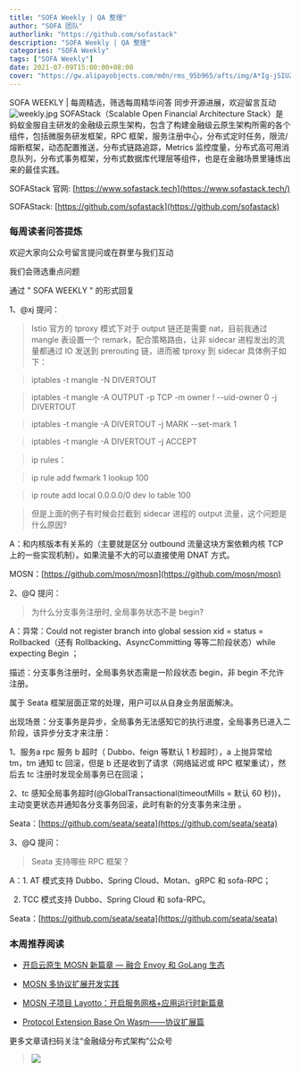 ```yaml
---
title: "SOFA Weekly | QA 整理"
author: "SOFA 团队"
authorlink: "https://github.com/sofastack"
description: "SOFA Weekly | QA 整理"
categories: "SOFA Weekly"
tags: ["SOFA Weekly"]
date: 2021-07-09T15:00:00+08:00
cover: "https://gw.alipayobjects.com/mdn/rms_95b965/afts/img/A*Ig-jSIUZWx0AAAAAAAAAAAAAARQnAQ"
---
```

SOFA WEEKLY | 每周精选，筛选每周精华问答
同步开源进展，欢迎留言互动
![weekly.jpg](https://gw.alipayobjects.com/mdn/rms_95b965/afts/img/A*ARgKS6SuU7YAAAAAAAAAAAAAARQnAQ)
SOFAStack（Scalable Open Financial Architecture Stack）是蚂蚁金服自主研发的金融级云原生架构，包含了构建金融级云原生架构所需的各个组件，包括微服务研发框架，RPC 框架，服务注册中心，分布式定时任务，限流/熔断框架，动态配置推送，分布式链路追踪，Metrics 监控度量，分布式高可用消息队列，分布式事务框架，分布式数据库代理层等组件，也是在金融场景里锤炼出来的最佳实践。

SOFAStack 官网: [https://www.sofastack.tech](https://www.sofastack.tech/)

SOFAStack: [https://github.com/sofastack](https://github.com/sofastack)

### 每周读者问答提炼

欢迎大家向公众号留言提问或在群里与我们互动

我们会筛选重点问题

通过 " SOFA WEEKLY " 的形式回复

1、@xj 提问：

>Istio 官方的 tproxy 模式下对于 output 链还是需要 nat，目前我通过 mangle 表设置一个 remark，配合策略路由，让非 sidecar 进程发出的流量都通过 lO 发送到 prerouting 链，进而被 tproxy 到 sidecar 具体例子如下：

>iptables -t mangle -N DIVERTOUT

>iptables -t mangle -A OUTPUT -p TCP -m owner ! --uid-owner 0 -j DIVERTOUT

>iptables -t mangle -A DIVERTOUT -j MARK --set-mark 1

>iptables -t mangle -A DIVERTOUT -j ACCEPT

>ip rules：

>ip rule add fwmark 1 lookup 100

>ip route add local 0.0.0.0/0 dev lo table 100

>但是上面的例子有时候会拦截到 sidecar 进程的 output 流量，这个问题是什么原因?

A：和内核版本有关系的（主要就是区分 outbound 流量这块方案依赖内核 TCP 上的一些实现机制）。如果流量不大的可以直接使用 DNAT 方式。

MOSN：[https://github.com/mosn/mosn](https://github.com/mosn/mosn)

2、@Q 提问：

>为什么分支事务注册时, 全局事务状态不是 begin?

A：异常：Could not register branch into global session xid = status = Rollbacked（还有 Rollbacking、AsyncCommitting 等等二阶段状态）while expecting Begin ；

描述：分支事务注册时，全局事务状态需是一阶段状态 begin，非 begin 不允许注册。

属于 Seata 框架层面正常的处理，用户可以从自身业务层面解决。

出现场景：分支事务是异步，全局事务无法感知它的执行进度，全局事务已进入二阶段，该异步分支才来注册：

1、服务a rpc 服务 b 超时（ Dubbo、feign 等默认 1 秒超时），a 上抛异常给 tm，tm 通知 tc 回滚，但是 b 还是收到了请求（网络延迟或 RPC 框架重试），然后去 tc 注册时发现全局事务已在回滚；

2、tc 感知全局事务超时(@GlobalTransactional(timeoutMills = 默认 60 秒))，主动变更状态并通知各分支事务回滚，此时有新的分支事务来注册 。

Seata：[https://github.com/seata/seata](https://github.com/seata/seata)

3、@Q 提问：

>Seata 支持哪些 RPC 框架？

A：1. AT 模式支持 Dubbo、Spring Cloud、Motan、gRPC 和 sofa-RPC；

2. TCC 模式支持 Dubbo、Spring Cloud 和 sofa-RPC。

Seata：[https://github.com/seata/seata](https://github.com/seata/seata)

### 本周推荐阅读

- [开启云原生 MOSN 新篇章 — 融合 Envoy 和 GoLang 生态](https://mp.weixin.qq.com/s?__biz=MzUzMzU5Mjc1Nw==&mid=2247490185&idx=1&sn=cfc301e20a1ae5d0754fab3f05ea094a&chksm=faa0f553cdd77c450bf3c8e34cf3c27c3bbd89092ff30e6ae6b2631953c4886086172a37cb48&scene=21)

- [MOSN 多协议扩展开发实践](https://mp.weixin.qq.com/s?__biz=MzUzMzU5Mjc1Nw==&mid=2247488899&idx=1&sn=5558ae0a0c23615b2770a13a39663bb3&chksm=faa0fa59cdd7734f35bea5491e364cb1d90a7b9c2c129502da0a765817602d228660b8fbba20&scene=21&token=1675156365&lang=zh_CN#wechat_redirect)

- [MOSN 子项目 Layotto：开启服务网格+应用运行时新篇章](https://mp.weixin.qq.com/s?__biz=MzUzMzU5Mjc1Nw==&mid=2247488835&idx=1&sn=d645b9abc866048e679b56bfe3b72482&chksm=faa0fa99cdd7738ff1749ae75b1670f953c92b70dcf0358337977438fd74b632b21a7b17ece3&scene=21)

- [Protocol Extension Base On Wasm——协议扩展篇](https://mp.weixin.qq.com/s?__biz=MzUzMzU5Mjc1Nw==&mid=2247487546&idx=1&sn=72c3f1ede27ca4ace7988e11ca20d5f9&chksm=faa0ffe0cdd776f6d17323466b500acee50a371663f18da34d8e4cbe32304d7681cf58ff9b45&scene=21)

更多文章请扫码关注“金融级分布式架构”公众号

>![](https://gw.alipayobjects.com/mdn/rms_95b965/afts/img/A*s3UzR6VeQ6cAAAAAAAAAAAAAARQnAQ)
